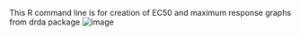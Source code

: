 This R command line is for creation of EC50 and maximum response graphs from drda package ![image](https://github.com/choukri202/EC50_drda_maxplot/assets/108098703/02fdb86e-66aa-4a9c-9e39-6a03ed1d9d57)
